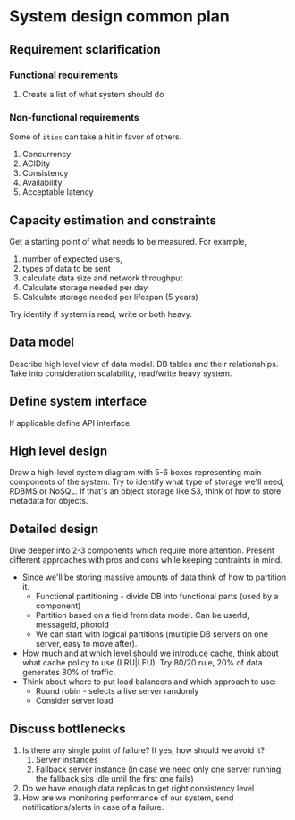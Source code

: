 # System design common plan

## Requirement sclarification
### Functional requirements
1. Create a list of what system should do
### Non-functional requirements

Some of `ities` can take a hit in favor of others. 

1. Concurrency
2. ACIDity
3. Consistency
4. Availability
5. Acceptable latency

## Capacity estimation and constraints
Get a starting point of what needs to be measured. For example, 
1. number of expected users,
2. types of data to be sent 
3. calculate data size and network throughput
4. Calculate storage needed per day
5. Calculate storage needed per lifespan (5 years)

Try identify if system is read, write or both heavy.

## Data model
Describe high level view of data model. DB tables and their relationships. Take into 
consideration scalability, read/write heavy system.

## Define system interface
If applicable define API interface

## High level design
Draw a high-level system diagram with 5-6 boxes representing main components of the
system. Try to identify what type of storage we'll need, RDBMS or NoSQL. If that's an
object storage like S3, think of how to store metadata for objects.

## Detailed design
Dive deeper into 2-3 components which require more attention. Present different 
approaches with pros and cons while keeping contraints in mind.
* Since we'll be storing massive amounts of data think of how to partition it.
    * Functional partitioning - divide DB into functional parts (used by a component)
    * Partition based on a field from data model. Can be userId, messageId, photoId
    * We can start with logical partitions (multiple DB servers on one server, easy to
    move after).
* How much and at which level should we introduce cache, think about what cache policy
to use (LRU|LFU). Try 80/20 rule, 20% of data generates 80% of traffic.
* Think about where to put load balancers and which approach to use:
    * Round robin - selects a live server randomly
    * Consider server load
    
## Discuss bottlenecks
1. Is there any single point of failure? If yes, how should we avoid it?
    1. Server instances
    2. Fallback server instance (in case we need only one server running, the fallback 
    sits idle until the first one fails)
2. Do we have enough data replicas to get right consistency level
3. How are we monitoring performance of our system, send notifications/alerts in case
of a failure.